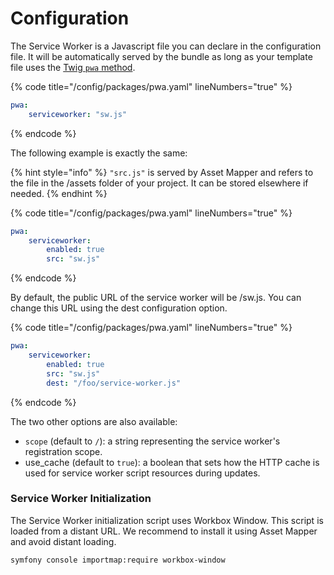 # Configuration

The Service Worker is a Javascript file you can declare in the configuration file. It will be automatically served by the bundle as long as your template file uses the [Twig `pwa` method](../installation.md).

{% code title="/config/packages/pwa.yaml" lineNumbers="true" %}
```yaml
pwa:
    serviceworker: "sw.js"
```
{% endcode %}

The following example is exactly the same:

{% hint style="info" %}
`"src.js"` is served by Asset Mapper and refers to the file in the /assets folder of your project. It can be stored elsewhere if needed.
{% endhint %}

{% code title="/config/packages/pwa.yaml" lineNumbers="true" %}
```yaml
pwa:
    serviceworker:
        enabled: true
        src: "sw.js"
```
{% endcode %}

By default, the public URL of the service worker will be /sw.js. You can change this URL using the dest configuration option.

{% code title="/config/packages/pwa.yaml" lineNumbers="true" %}
```yaml
pwa:
    serviceworker:
        enabled: true
        src: "sw.js"
        dest: "/foo/service-worker.js"
```
{% endcode %}

The two other options are also available:

* `scope` (default to `/`): a string representing the service worker's registration scope.
* use\_cache (default to `true`): a boolean that sets how the HTTP cache is used for service worker script resources during updates.

### Service Worker Initialization

The Service Worker initialization script uses Workbox Window. This script is loaded from a distant URL. We recommend to install it using Asset Mapper and avoid distant loading.

```sh
symfony console importmap:require workbox-window
```
